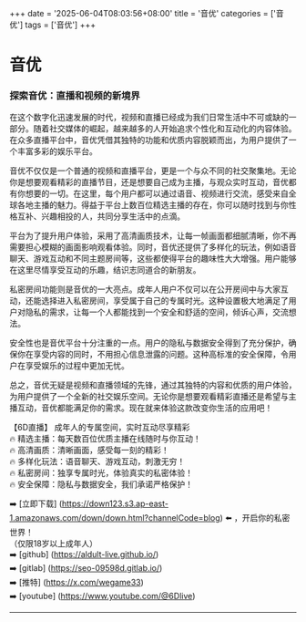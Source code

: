 +++
date = '2025-06-04T08:03:56+08:00'
title = '音优'
categories = ['音优']
tags = ['音优']
+++

# 音优

### 探索音优：直播和视频的新境界

在这个数字化迅速发展的时代，视频和直播已经成为我们日常生活中不可或缺的一部分。随着社交媒体的崛起，越来越多的人开始追求个性化和互动化的内容体验。在众多直播平台中，音优凭借其独特的功能和优质内容脱颖而出，为用户提供了一个丰富多彩的娱乐平台。

音优不仅仅是一个普通的视频和直播平台，更是一个与众不同的社交聚集地。无论你是想要观看精彩的直播节目，还是想要自己成为主播，与观众实时互动，音优都有你想要的一切。在这里，每个用户都可以通过语音、视频进行交流，感受来自全球各地主播的魅力。得益于平台上数百位精选主播的存在，你可以随时找到与你性格互补、兴趣相投的人，共同分享生活中的点滴。

平台为了提升用户体验，采用了高清画质技术，让每一帧画面都细腻清晰，你不再需要担心模糊的画面影响观看体验。同时，音优还提供了多样化的玩法，例如语音聊天、游戏互动和不同主题房间等，这些都使得平台的趣味性大大增强。用户能够在这里尽情享受互动的乐趣，结识志同道合的新朋友。

私密房间功能则是音优的一大亮点。成年人用户不仅可以在公开房间中与大家互动，还能选择进入私密房间，享受属于自己的专属时光。这种设置极大地满足了用户对隐私的需求，让每一个人都能找到一个安全和舒适的空间，倾诉心声，交流想法。

安全性也是音优平台十分注重的一点。用户的隐私与数据安全得到了充分保护，确保你在享受内容的同时，不用担心信息泄露的问题。这种高标准的安全保障，令用户在享受娱乐的过程中更加无忧。

总之，音优无疑是视频和直播领域的先锋，通过其独特的内容和优质的用户体验，为用户提供了一个全新的社交娱乐空间。无论你是想要观看精彩直播还是希望与主播互动，音优都能满足你的需求。现在就来体验这款改变你生活的应用吧！

【6D直播】
成年人的专属空间，实时互动尽享精彩  
🔥 精选主播：每天数百位优质主播在线随时与你互动！  
🔥 高清画质：清晰画面，感受每一刻的精彩！  
🔥 多样化玩法：语音聊天、游戏互动，刺激无穷！  
🔥 私密房间：独享专属时光，体验真实的私密体验！  
🔥 安全保障：隐私与数据安全，我们承诺严格保护！  

➡️ [立即下载] (https://down123.s3.ap-east-1.amazonaws.com/down/down.html?channelCode=blog) ⬅️ ，开启你的私密世界！  
（仅限18岁以上成年人）  
➡️ [github] (https://aldult-live.github.io/)  
➡️ [gitlab] (https://seo-09598d.gitlab.io/)  
➡️ [推特] (https://x.com/wegame33)  
➡️ [youtube] (https://www.youtube.com/@6Dlive)  

---
